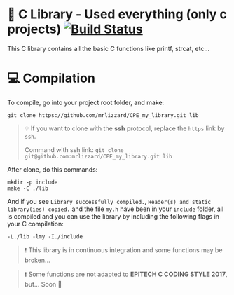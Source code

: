 # :shell: C Library - Used everything (only c projects) [![Build Status](https://travis-ci.org/mrlizzard/CPE_my_library.svg?branch=master)](https://travis-ci.org/mrlizzard/CPE_my_library)

This C library contains all the basic C functions like printf, strcat, etc...

# :computer: Compilation

To compile, go into your project root folder, and make:

```
git clone https://github.com/mrlizzard/CPE_my_library.git lib
```

> :bulb: If you want to clone with the **ssh** protocol, replace the `https` link by `ssh`.
>
> Command with ssh link: ```git clone git@github.com:mrlizzard/CPE_my_library.git lib```

After clone, do this commands:

```
mkdir -p include
make -C ./lib
```

And if you see ```Library successfully compiled.```, ```Header(s) and static library(ies) copied.``` and the file `my.h` have been in your `include` folder, all is compiled and you can use the library by including the following flags in your C compilation:

```
-L./lib -lmy -I./include
```

> :exclamation: This library is in continuous integration and some functions may be broken...

> :exclamation: Some functions are not adapted to **EPITECH C CODING STYLE 2017**, but... Soon :tongue: 